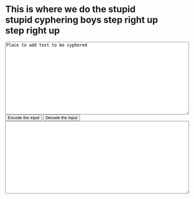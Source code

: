 <script>
    var alphabet = ['a','b','c','d','e','f','g','h','i','j','k','l','m','n','o','p','q','r','s','t','u','v','w','x','y','z'];
    function encode()
    {
        var inTB = document.getElementById("input");
        var input = inTB.value;
        var area = input.split(/\r|\n/);
        var words;
        var output = "";
        for (k = 0; k < area.length; k++) {
            words = area[k].split(" ");
            for (i = 0; i < words.length; i++){
                if (words[i].length >= 2 && findLetter(words[i].charAt(0)) != -1) {
                    output += (words[i].charAt(0));
                    output += ("oi ");
                    output += (alphabet[((findLetter(words[i].charAt(0)) + 14)%26)]);
                    output += (words[i].substr(1));
                    output += (" ");
                } else {
                    output += words[i];
                }
            }
            output += "\n";
        }
        var outTB = document.getElementById("output");
        outTB.innerHTML = output;
        console.log(output);
    }

    function findLetter(letter) {
        letter = letter.toLowerCase();
        for (j = 0; j < alphabet.length; j++) {
            if (letter == alphabet[j]) {
                return j;
            }
        }
        return -1;
    }

    function decode()
    {
        console.log("decode");
        document.getElementById("output").innerHTML = document.getElementById("input").value.replace(/(\w)(oi )(\w)/, replacer);

        /*var inTB = document.getElementById("input");
        var input = inTB.innerHTML;

        output

        var outTB = document.getElementById("output");
        outTB.innerHTML = output;*/
    }
    function replacer(match, p1, p2, p3, offset, string) {
        console.log(p1 + p3);
        if (((p1.charCodeAt(0) - 97 + 14) % 26 + 97) == p3.charCodeAt(0)) {
            return p1;
        } else {
            return match;
        }
    }
</script>
<h1>This is where we do the stupid stupid cyphering boys step right up step right up</h1>
<textarea id = "input" cols = "70" rows = "15">
Place to add text to be cyphered
</textarea>
<br>
<input type = "button" value = "Encode the input" onclick = "encode();">
<input type = "button" value = "Decode the input" onclick = "decode();">
<br>
<textarea id = "output" cols = "70" rows = "15">

</textarea>